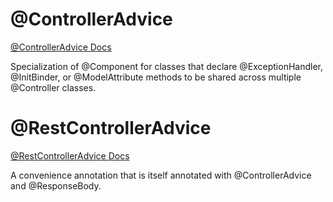 # @ControllerAdvice

[@ControllerAdvice Docs](https://docs.spring.io/spring-framework/docs/current/javadoc-api/org/springframework/web/bind/annotation/ControllerAdvice.html)

Specialization of @Component for classes that declare @ExceptionHandler, @InitBinder, or @ModelAttribute methods to be shared across multiple @Controller classes.

# @RestControllerAdvice

[@RestControllerAdvice Docs](https://docs.spring.io/spring-framework/docs/current/javadoc-api/org/springframework/web/bind/annotation/RestControllerAdvice.html)

A convenience annotation that is itself annotated with @ControllerAdvice and @ResponseBody.
